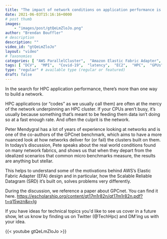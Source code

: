 ```yaml
---
title: "The impact of network conditions on application performance is complicated."
date: 2021-06-03T15:16:16+0000
# post thumb
images:
    - "images/post/gtQeLmZloJo.png"
author: "Brendan Bouffler"
# description
description: ""
video_id: "gtQeLmZloJo"
layout: "video"
# Taxonomies
categories: [ "AWS ParallelCluster",  "Amazon Elastic Fabric Adapter",  "Amazon NICE DCV",  "Life Sciences", ]
tags: [ "DCV",  "MPI",  "Covid-19",  "latency",  "EC2",  "HPC",  "GPUs",  "Lustre",  "vizualization",  "CPUs",  "virtualization",  "ParallelCluster",  "Schedulers",  "benchmarks",  "High Performance Computing",  "networking",  "Storage",  "techshorts", ]
type: "regular" # available type (regular or featured)
draft: false
---
```


In the search for HPC application performance, there’s more than one way to build a network. 

HPC applications (or “codes” as we usually call them) are often at the mercy of the network underpinning an HPC cluster. If your CPUs aren’t busy, it’s usually because something that’s meant to be feeding them data isn’t doing so at a fast enough rate. And often the culprit is the network.

Peter Mendygral has a lot of years of experience looking at networks and is one of the co-authors of the GPCnet benchmark, which aims to have a more nuanced look at how networks deliver for (or fail) the clusters built on them. In todays’s discussion, Pete speaks about the real world conditions found on many network fabrics, and shows us that when they depart from the idealized scenarios that common micro benchmarks measure, the results are anything but stellar.

This helps to understand some of the motivations behind AWS’s Elastic Fabric Adapter (EFA) design and in particular, how the Scalable Reliable Datagram (SRD) it’s built on, solves problems very differently.

During the discussion, we reference a paper about GPCnet. You can find it here. https://escholarship.org/content/qt17m1r82n/qt17m1r82n.pdf?t=q15wzn&v=lg

If you have ideas for technical topics you'd like to see us cover in a future show, let us know by finding us on Twitter (@TechHpc) and DM'ing us with your idea.

{{< youtube gtQeLmZloJo >}}